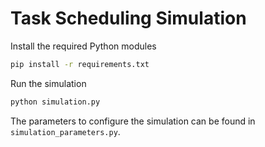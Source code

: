 # Task Scheduling Simulation

Install the required Python modules
```bash
pip install -r requirements.txt
```

Run the simulation
```bash
python simulation.py
```

The parameters to configure the simulation can be found in `simulation_parameters.py`.

